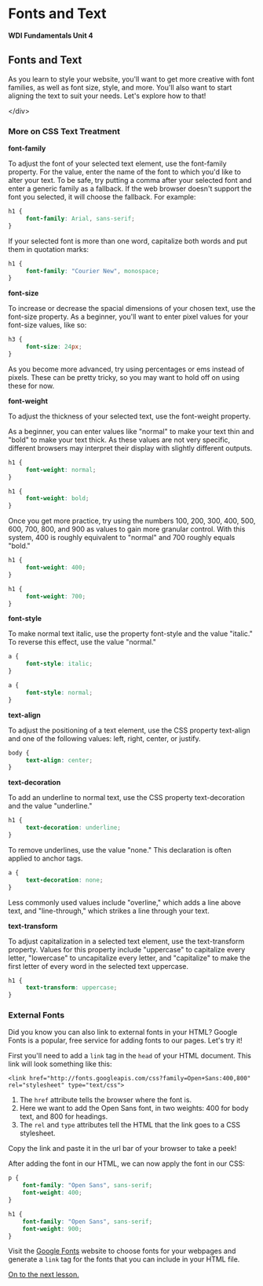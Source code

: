# Fonts and Text

**WDI Fundamentals Unit 4**

## Fonts and Text

As you learn to style your website, you'll want to get more creative with font families, as well as font size, style, and more. You'll also want to start aligning the text to suit your needs. Let's explore how to that!

&lt;/div&gt;

### More on CSS Text Treatment

**font-family**

To adjust the font of your selected text element, use the font-family property. For the value, enter the name of the font to which you'd like to alter your text. To be safe, try putting a comma after your selected font and enter a generic family as a fallback. If the web browser doesn't support the font you selected, it will choose the fallback. For example:

```css
h1 {
     font-family: Arial, sans-serif;
}
```

If your selected font is more than one word, capitalize both words and put them in quotation marks:

```css
h1 {
     font-family: "Courier New", monospace;
}
```

**font-size**

To increase or decrease the spacial dimensions of your chosen text, use the font-size property. As a beginner, you'll want to enter pixel values for your font-size values, like so:

```css
h3 {
     font-size: 24px;
}
```

As you become more advanced, try using percentages or ems instead of pixels. These can be pretty tricky, so you may want to hold off on using these for now.

**font-weight**

To adjust the thickness of your selected text, use the font-weight property.

As a beginner, you can enter values like "normal" to make your text thin and "bold" to make your text thick. As these values are not very specific, different browsers may interpret their display with slightly different outputs.

```css
h1 {
     font-weight: normal;
}

h1 {
     font-weight: bold;
}
```

Once you get more practice, try using the numbers 100, 200, 300, 400, 500, 600, 700, 800, and 900 as values to gain more granular control. With this system, 400 is roughly equivalent to "normal" and 700 roughly equals "bold."

```css
h1 {
     font-weight: 400;
}

h1 {
     font-weight: 700;
}
```

**font-style**

To make normal text italic, use the property font-style and the value "italic." To reverse this effect, use the value "normal."

```css
a {
     font-style: italic;
}

a {
     font-style: normal;
}
```

**text-align**

To adjust the positioning of a text element, use the CSS property text-align and one of the following values: left, right, center, or justify.

```css
body {
     text-align: center;
}
```

**text-decoration**

To add an underline to normal text, use the CSS property text-decoration and the value "underline."

```css
h1 {
     text-decoration: underline;
}
```

To remove underlines, use the value "none." This declaration is often applied to anchor tags.

```css
a {
     text-decoration: none;
}
```

Less commonly used values include "overline," which adds a line above text, and "line-through," which strikes a line through your text.

**text-transform**

To adjust capitalization in a selected text element, use the text-transform property. Values for this property include "uppercase" to capitalize every letter, "lowercase" to uncapitalize every letter, and "capitalize" to make the first letter of every word in the selected text uppercase.

```css
h1 {
     text-transform: uppercase;
}
```

### External Fonts

Did you know you can also link to external fonts in your HTML? Google Fonts is a popular, free service for adding fonts to our pages. Let's try it!

First you'll need to add a `link` tag in the `head` of your HTML document. This link will look something like this:

```markup
<link href="http://fonts.googleapis.com/css?family=Open+Sans:400,800" rel="stylesheet" type="text/css">
```

1. The `href` attribute tells the browser where the font is.
2. Here we want to add the Open Sans font, in two weights: 400 for body text, and 800 for headings. 
3. The `rel` and `type` attributes tell the HTML that the link goes to a CSS stylesheet. 

Copy the link and paste it in the url bar of your browser to take a peek!

After adding the font in our HTML, we can now apply the font in our CSS:

```css
p {
    font-family: "Open Sans", sans-serif;
    font-weight: 400;
}

h1 {
    font-family: "Open Sans", sans-serif;
    font-weight: 900;
}
```

Visit the [Google Fonts](https://fonts.google.com/) website to choose fonts for your webpages and generate a `link` tag for the fonts that you can include in your HTML file.

[On to the next lesson.](classes-and-ids.md)

